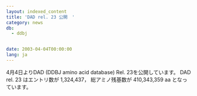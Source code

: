 ```yaml
---
layout: indexed_content
title: 'DAD rel. 23 公開　'
category: news
db:
  - ddbj


date: 2003-04-04T00:00:00
lang: ja
---
```


4月4日よりDAD (DDBJ amino acid database) Rel. 23を公開しています。 DAD rel. 23 はエントリ数が 1,324,437， 総アミノ残基数が 410,343,359 aa となっています。
